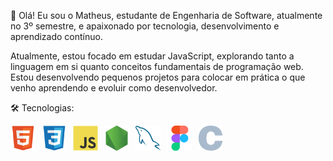 👋 Olá! Eu sou o Matheus,
estudante de Engenharia de Software, atualmente no 3º semestre, e apaixonado por tecnologia, desenvolvimento e aprendizado contínuo.

Atualmente, estou focado em estudar JavaScript, explorando tanto a linguagem em si quanto conceitos fundamentais de programação web. Estou desenvolvendo pequenos projetos para colocar em prática o que venho aprendendo e evoluir como desenvolvedor.

🛠️ Tecnologias:

<div style="display: flex; gap: 10px; align-items: center;">

<img src="https://raw.githubusercontent.com/devicons/devicon/master/icons/html5/html5-original.svg" alt="HTML" width="40" height="40"/>
<img src="https://raw.githubusercontent.com/devicons/devicon/master/icons/css3/css3-original.svg" alt="CSS" width="40" height="40"/>
<img src="https://raw.githubusercontent.com/devicons/devicon/master/icons/javascript/javascript-original.svg" alt="JavaScript" width="40" height="40"/>
<img src="https://raw.githubusercontent.com/devicons/devicon/master/icons/nodejs/nodejs-original.svg" alt="Node.js" width="40" height="40"/>
<img src="https://raw.githubusercontent.com/devicons/devicon/master/icons/mysql/mysql-original.svg" alt="MySQL" width="40" height="40"/>
<img src="https://raw.githubusercontent.com/devicons/devicon/master/icons/figma/figma-original.svg" alt="Figma" width="40" height="40"/>
<img src="https://raw.githubusercontent.com/devicons/devicon/master/icons/c/c-original.svg" alt="C" width="40" height="40"/>

</div>
